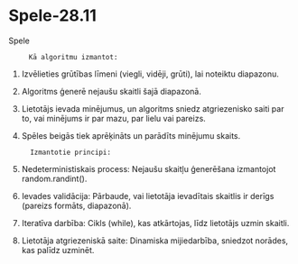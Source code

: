 # Spele-28.11
Spele

         Kā algoritmu izmantot:
1. Izvēlieties grūtības līmeni (viegli, vidēji, grūti), lai noteiktu diapazonu.
2. Algoritms ģenerē nejaušu skaitli šajā diapazonā.
3. Lietotājs ievada minējumus, un algoritms sniedz atgriezenisko saiti par to, vai minējums ir par mazu, par lielu vai pareizs.
4. Spēles beigās tiek aprēķināts un parādīts minējumu skaits.




         Izmantotie principi:
1. Nedeterministiskais process: Nejaušu skaitļu ģenerēšana izmantojot random.randint().
2. Ievades validācija: Pārbaude, vai lietotāja ievadītais skaitlis ir derīgs (pareizs formāts, diapazonā).
3. Iteratīva darbība: Cikls (while), kas atkārtojas, līdz lietotājs uzmin skaitli.
4. Lietotāja atgriezeniskā saite: Dinamiska mijiedarbība, sniedzot norādes, kas palīdz uzminēt.
